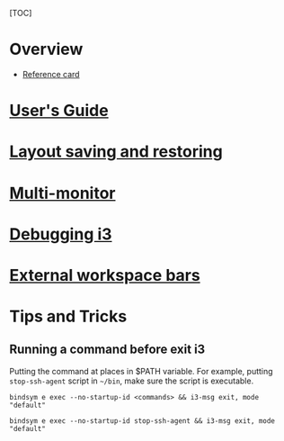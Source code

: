[TOC]

# Overview
- [Reference card](https://i3wm.org/docs/refcard.html)

# [User's Guide](http://i3wm.org/docs/userguide.html)

# [Layout saving and restoring](http://i3wm.org/docs/layout-saving.html)

# [Multi-monitor](http://i3wm.org/docs/multi-monitor.html)

# [Debugging i3](http://i3wm.org/docs/debugging.html)

# [External workspace bars](http://i3wm.org/docs/wsbar.html)

# Tips and Tricks
## Running a command before exit i3
Putting the command at places in $PATH variable. For example, putting `stop-ssh-agent` script in `~/bin`, make sure the script is executable.

`bindsym e exec --no-startup-id <commands> && i3-msg exit, mode "default"`

`bindsym e exec --no-startup-id stop-ssh-agent && i3-msg exit, mode "default"`

